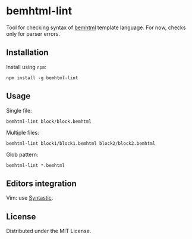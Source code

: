# bemhtml-lint

Tool for checking syntax of [bemhtml](http://bem.info/libs/bem-core/1.0.0/bemhtml/rationale/) template language. For now, checks
only for parser errors.

## Installation

Install using `npm`:

```
npm install -g bemhtml-lint
```

## Usage

Single file:

`bemhtml-lint block/block.bemhtml`

Multiple files:

`bemhtml-lint block1/block1.bemhtml block2/block2.bemhtml`

Glob pattern:

`bemhtml-lint *.bemhtml`

## Editors integration

Vim: use [Syntastic](https://github.com/scrooloose/syntastic).

## License

Distributed under the MIT License.
